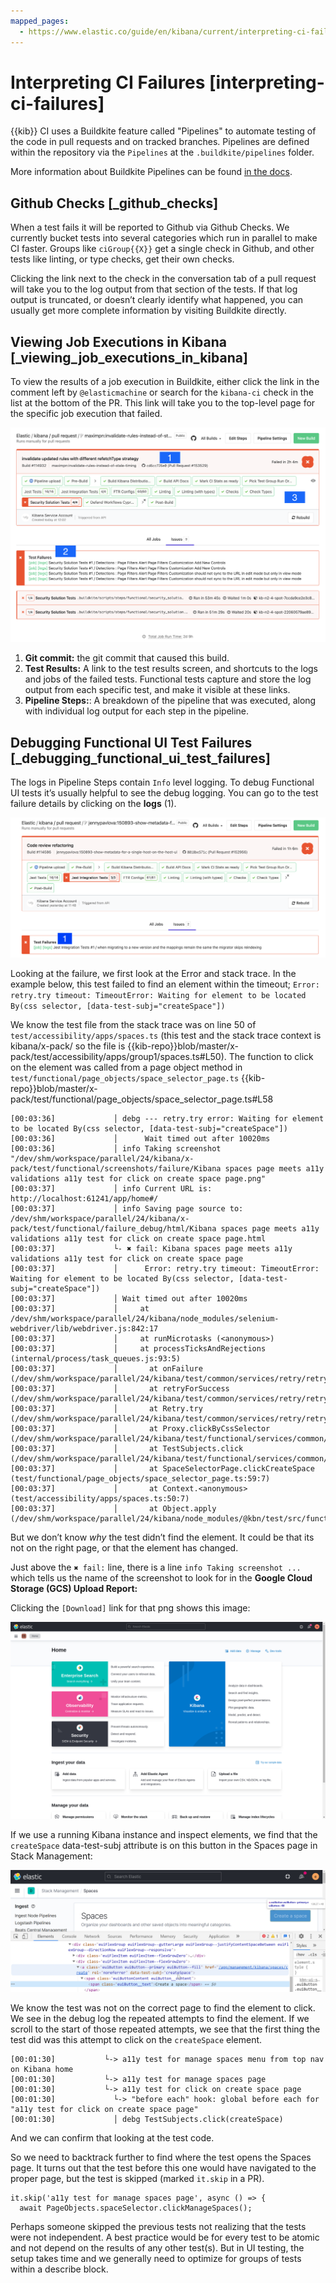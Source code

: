 ```yaml
---
mapped_pages:
  - https://www.elastic.co/guide/en/kibana/current/interpreting-ci-failures.html
---
```


# Interpreting CI Failures [interpreting-ci-failures]

{{kib}} CI uses a Buildkite feature called "Pipelines" to automate testing of the code in pull requests and on tracked branches. Pipelines are defined within the repository via the `Pipelines` at the `.buildkite/pipelines` folder.

More information about Buildkite Pipelines can be found [in the docs](https://buildkite.com/docs/pipelines).


## Github Checks [_github_checks]

When a test fails it will be reported to Github via Github Checks. We currently bucket tests into several categories which run in parallel to make CI faster. Groups like `ciGroup{{X}}` get a single check in Github, and other tests like linting, or type checks, get their own checks.

Clicking the link next to the check in the conversation tab of a pull request will take you to the log output from that section of the tests. If that log output is truncated, or doesn’t clearly identify what happened, you can usually get more complete information by visiting Buildkite directly.


## Viewing Job Executions in Kibana [_viewing_job_executions_in_kibana]

To view the results of a job execution in Buildkite, either click the link in the comment left by `@elasticmachine` or search for the `kibana-ci` check in the list at the bottom of the PR. This link will take you to the top-level page for the specific job execution that failed.

![Buildkite pipeline view showing a few test failures](images/job_view.png)

1. **Git commit:** the git commit that caused this build.
2. **Test Results:** A link to the test results screen, and shortcuts to the logs and jobs of the failed tests. Functional tests capture and store the log output from each specific test, and make it visible at these links.
3. **Pipeline Steps:**: A breakdown of the pipeline that was executed, along with individual log output for each step in the pipeline.


## Debugging Functional UI Test Failures [_debugging_functional_ui_test_failures]

The logs in Pipeline Steps contain `Info` level logging. To debug Functional UI tests it’s usually helpful to see the debug logging. You can go to the test failure details by clicking on the **logs** (1).

![Buildkite build screenshot](images/test_results.png)

Looking at the failure, we first look at the Error and stack trace. In the example below, this test failed to find an element within the timeout; `Error: retry.try timeout: TimeoutError: Waiting for element to be located By(css selector, [data-test-subj="createSpace"])`

We know the test file from the stack trace was on line 50 of `test/accessibility/apps/spaces.ts` (this test and the stack trace context is kibana/x-pack/ so the file is {{kib-repo}}blob/master/x-pack/test/accessibility/apps/group1/spaces.ts#L50). The function to click on the element was called from a page object method in `test/functional/page_objects/space_selector_page.ts` {{kib-repo}}blob/master/x-pack/test/functional/page_objects/space_selector_page.ts#L58

```
[00:03:36]             │ debg --- retry.try error: Waiting for element to be located By(css selector, [data-test-subj="createSpace"])
[00:03:36]             │      Wait timed out after 10020ms
[00:03:36]             │ info Taking screenshot "/dev/shm/workspace/parallel/24/kibana/x-pack/test/functional/screenshots/failure/Kibana spaces page meets a11y validations a11y test for click on create space page.png"
[00:03:37]             │ info Current URL is: http://localhost:61241/app/home#/
[00:03:37]             │ info Saving page source to: /dev/shm/workspace/parallel/24/kibana/x-pack/test/functional/failure_debug/html/Kibana spaces page meets a11y validations a11y test for click on create space page.html
[00:03:37]             └- ✖ fail: Kibana spaces page meets a11y validations a11y test for click on create space page
[00:03:37]             │      Error: retry.try timeout: TimeoutError: Waiting for element to be located By(css selector, [data-test-subj="createSpace"])
[00:03:37]             │ Wait timed out after 10020ms
[00:03:37]             │     at /dev/shm/workspace/parallel/24/kibana/node_modules/selenium-webdriver/lib/webdriver.js:842:17
[00:03:37]             │     at runMicrotasks (<anonymous>)
[00:03:37]             │     at processTicksAndRejections (internal/process/task_queues.js:93:5)
[00:03:37]             │       at onFailure (/dev/shm/workspace/parallel/24/kibana/test/common/services/retry/retry_for_success.ts:17:9)
[00:03:37]             │       at retryForSuccess (/dev/shm/workspace/parallel/24/kibana/test/common/services/retry/retry_for_success.ts:57:13)
[00:03:37]             │       at Retry.try (/dev/shm/workspace/parallel/24/kibana/test/common/services/retry/retry.ts:32:14)
[00:03:37]             │       at Proxy.clickByCssSelector (/dev/shm/workspace/parallel/24/kibana/test/functional/services/common/find.ts:420:7)
[00:03:37]             │       at TestSubjects.click (/dev/shm/workspace/parallel/24/kibana/test/functional/services/common/test_subjects.ts:109:7)
[00:03:37]             │       at SpaceSelectorPage.clickCreateSpace (test/functional/page_objects/space_selector_page.ts:59:7)
[00:03:37]             │       at Context.<anonymous> (test/accessibility/apps/spaces.ts:50:7)
[00:03:37]             │       at Object.apply (/dev/shm/workspace/parallel/24/kibana/node_modules/@kbn/test/src/functional_test_runner/lib/mocha/wrap_function.js:73:16)
```
But we don’t know *why* the test didn’t find the element.  It could be that its not on the right page, or that the element has changed.

Just above the `✖ fail:` line, there is a line `info Taking screenshot ...` which tells us the name of the screenshot to look for in the **Google Cloud Storage (GCS) Upload Report:**

Clicking the `[Download]` link for that png shows this image:

![Kibana spaces page meets a11y validations a11y test for click on create space page.png](images/a11y_screenshot.png)

If we use a running Kibana instance and inspect elements, we find that the `createSpace` data-test-subj attribute is on this button in the Spaces page in Stack Management:

![Kibana screenshot of Spaces page with developer tools open](images/inspect_element.png)

We know the test was not on the correct page to find the element to click. We see in the debug log the repeated attempts to find the element. If we scroll to the start of those repeated attempts, we see that the first thing the test did was this attempt to click on the `createSpace` element.

```
[00:01:30]           └-> a11y test for manage spaces menu from top nav on Kibana home
[00:01:30]           └-> a11y test for manage spaces page
[00:01:30]           └-> a11y test for click on create space page
[00:01:30]             └-> "before each" hook: global before each for "a11y test for click on create space page"
[00:01:30]             │ debg TestSubjects.click(createSpace)
```
And we can confirm that looking at the test code.

So we need to backtrack further to find where the test opens the Spaces page. It turns out that the test before this one would have navigated to the proper page, but the test is skipped (marked `it.skip` in a PR).

```
it.skip('a11y test for manage spaces page', async () => {
  await PageObjects.spaceSelector.clickManageSpaces();
```
Perhaps someone skipped the previous tests not realizing that the tests were not independent. A best practice would be for every test to be atomic and not depend on the results of any other test(s). But in UI testing, the setup takes time and we generally need to optimize for groups of tests within a describe block.

